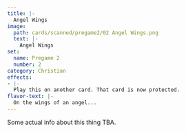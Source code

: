 ```yaml
---
title: |-
  Angel Wings
image: 
  path: cards/scanned/pregame2/02 Angel Wings.png
  text: |-
    Angel Wings
set:
  name: Pregame 2
  number: 2
category: Christian
effects: 
- |-
  Play this on another card. That card is now protected.
flavor-text: |-
  On the wings of an angel...
---
```

Some actual info about this thing TBA.
